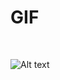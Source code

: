 <h1>GIF</h1>

</BR>

![Alt text](https://thenib.imgix.net/usq/2f169d58-7594-45f2-a78c-cc394f9ef69d/bad-blood-15-ad6491.gif?auto=compress,format&cs=srgb&_=ad64917755a652c5458edaeb4c2dd2a3)

</BR>
